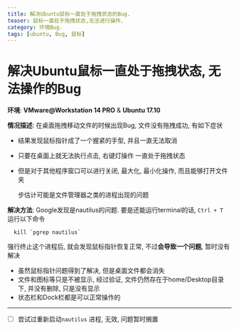 ```yaml
---
title: 解决Ubuntu鼠标一直处于拖拽状态的Bug.
teaser: 鼠标一直处于拖拽状态,无法进行操作.
category: 环境Bug.
tags: [ubuntu, Bug, 鼠标]
---
```


# 解决Ubuntu鼠标一直处于拖拽状态, 无法操作的Bug

**环境**: **VMware@Workstation 14 PRO** & **Ubuntu 17.10**

**情况描述**: 在桌面拖拽移动文件的时候出现Bug, 文件没有拖拽成功, 有如下症状

* 结果发现鼠标指针成了一个握紧的手型, 并且一直无法取消
* 只要在桌面上就无法执行点击, 右键灯操作 一直处于拖拽状态
* 但是对于其他程序窗口可以进行关闭, 最大化, 最小化操作, 而且能够打开文件夹

	步估计可能是文件管理器之类的进程出现的问题	

**解决方法**: Google发现是nautilus的问题. 要是还能运行terminal的话,    `Ctrl + T ` 运行以下命令

```
  kill `pgrep nautilus`
```

强行终止这个进程后, 就会发现鼠标指针恢复正常, 不过**会导致一个问题**, 暂时没有解决

* 虽然鼠标指针问题得到了解决, 但是桌面文件都会消失
* 文件和图标等只是不被显示, 经过验证, 文件仍然存在于home/Desktop目录下, 并没有删除, 只是没有显示
* 状态栏和Dock栏都是可以正常操作的

---
* [ ] 尝试过重新启动`nautilus` 进程, 无效, 问题暂时搁置